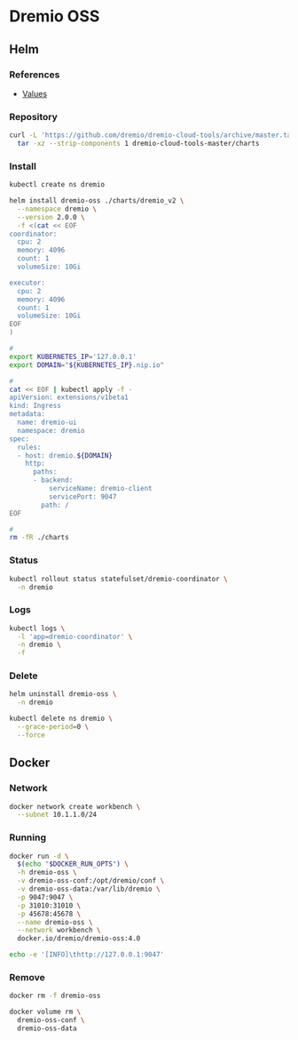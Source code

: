 # Dremio OSS

<!--
https://github.com/dremio/dremio-cloud-tools/tree/master/charts/dremio_v2

https://github.com/xiaset/docker-dremio-oss-hdfs/blob/master/Dockerfile
https://github.com/markfjohnson/RangerDremio
https://github.com/VadymKhodak/dremio_presentation
https://github.com/theundertakerjr666/apache_dremio_node_d3js_docker
https://github.com/nadeemnazeer3/RedashDremio
https://github.com/rymurr/dremio-prometheus-exporter
https://github.com/bbonnin/zeppelin-dremio-tests
https://github.com/markfjohnson/Dremio_Master_Detail_Parquet
https://github.com/josepcurto/mbd-bidw
-->

## Helm

### References

- [Values](https://github.com/dremio/dremio-cloud-tools/blob/master/charts/dremio_v2/values.yaml)

### Repository

```sh
curl -L 'https://github.com/dremio/dremio-cloud-tools/archive/master.tar.gz' | \
  tar -xz --strip-components 1 dremio-cloud-tools-master/charts
```

### Install

```sh
kubectl create ns dremio
```

```sh
helm install dremio-oss ./charts/dremio_v2 \
  --namespace dremio \
  --version 2.0.0 \
  -f <(cat << EOF
coordinator:
  cpu: 2
  memory: 4096
  count: 1
  volumeSize: 10Gi

executor:
  cpu: 2
  memory: 4096
  count: 1
  volumeSize: 10Gi
EOF
)
```

```sh
#
export KUBERNETES_IP='127.0.0.1'
export DOMAIN="${KUBERNETES_IP}.nip.io"

#
cat << EOF | kubectl apply -f -
apiVersion: extensions/v1beta1
kind: Ingress
metadata:
  name: dremio-ui
  namespace: dremio
spec:
  rules:
  - host: dremio.${DOMAIN}
    http:
      paths:
      - backend:
          serviceName: dremio-client
          servicePort: 9047
        path: /
EOF

#
rm -fR ./charts
```

### Status

```sh
kubectl rollout status statefulset/dremio-coordinator \
  -n dremio
```

### Logs

```sh
kubectl logs \
  -l 'app=dremio-coordinator' \
  -n dremio \
  -f
```

### Delete

```sh
helm uninstall dremio-oss \
  -n dremio

kubectl delete ns dremio \
  --grace-period=0 \
  --force
```

## Docker

### Network

```sh
docker network create workbench \
  --subnet 10.1.1.0/24
```

### Running

```sh
docker run -d \
  $(echo "$DOCKER_RUN_OPTS") \
  -h dremio-oss \
  -v dremio-oss-conf:/opt/dremio/conf \
  -v dremio-oss-data:/var/lib/dremio \
  -p 9047:9047 \
  -p 31010:31010 \
  -p 45678:45678 \
  --name dremio-oss \
  --network workbench \
  docker.io/dremio/dremio-oss:4.0
```

```sh
echo -e '[INFO]\thttp://127.0.0.1:9047'
```

### Remove

```sh
docker rm -f dremio-oss

docker volume rm \
  dremio-oss-conf \
  dremio-oss-data
```
